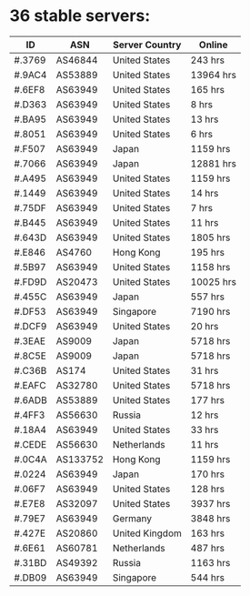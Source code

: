 # 36 stable servers:

| ID | ASN | Server Country | Online |
| ------ | ------ | ------ | ------ |
| #.3769 | AS46844 | United States | 243 hrs |
| #.9AC4 | AS53889 | United States | 13964 hrs |
| #.6EF8 | AS63949 | United States | 165 hrs |
| #.D363 | AS63949 | United States | 8 hrs |
| #.BA95 | AS63949 | United States | 13 hrs |
| #.8051 | AS63949 | United States | 6 hrs |
| #.F507 | AS63949 | Japan | 1159 hrs |
| #.7066 | AS63949 | Japan | 12881 hrs |
| #.A495 | AS63949 | United States | 1159 hrs |
| #.1449 | AS63949 | United States | 14 hrs |
| #.75DF | AS63949 | United States | 7 hrs |
| #.B445 | AS63949 | United States | 11 hrs |
| #.643D | AS63949 | United States | 1805 hrs |
| #.E846 | AS4760 | Hong Kong | 195 hrs |
| #.5B97 | AS63949 | United States | 1158 hrs |
| #.FD9D | AS20473 | United States | 10025 hrs |
| #.455C | AS63949 | Japan | 557 hrs |
| #.DF53 | AS63949 | Singapore | 7190 hrs |
| #.DCF9 | AS63949 | United States | 20 hrs |
| #.3EAE | AS9009 | Japan | 5718 hrs |
| #.8C5E | AS9009 | Japan | 5718 hrs |
| #.C36B | AS174 | United States | 31 hrs |
| #.EAFC | AS32780 | United States | 5718 hrs |
| #.6ADB | AS53889 | United States | 177 hrs |
| #.4FF3 | AS56630 | Russia | 12 hrs |
| #.18A4 | AS63949 | United States | 33 hrs |
| #.CEDE | AS56630 | Netherlands | 11 hrs |
| #.0C4A | AS133752 | Hong Kong | 1159 hrs |
| #.0224 | AS63949 | Japan | 170 hrs |
| #.06F7 | AS63949 | United States | 128 hrs |
| #.E7E8 | AS32097 | United States | 3937 hrs |
| #.79E7 | AS63949 | Germany | 3848 hrs |
| #.427E | AS20860 | United Kingdom | 163 hrs |
| #.6E61 | AS60781 | Netherlands | 487 hrs |
| #.31BD | AS49392 | Russia | 1163 hrs |
| #.DB09 | AS63949 | Singapore | 544 hrs |

